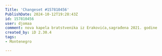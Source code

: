 ```yaml
---
Title: 'Changeset #157810456'
PublishDate: 2024-10-12T19:28:43Z
id: 157810456
user: djomaa
comment: nova kapela bratstvenika iz Erakovića,sagrađena 2021. godine
created_by: iD 2.30.4
tags:
- Montenegro

---
```


